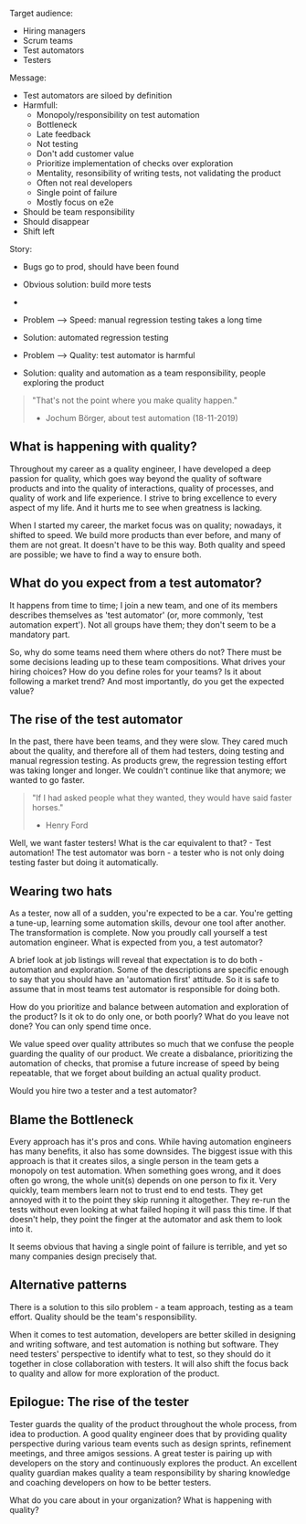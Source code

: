 Target audience:
 - Hiring managers
 - Scrum teams
 - Test automators
 - Testers

Message:
 - Test automators are siloed by definition
 - Harmfull:
   - Monopoly/responsibility on test automation
   - Bottleneck
   - Late feedback
   - Not testing
   - Don't add customer value
   - Prioritize implementation of checks over exploration
   - Mentality, resonsibility of writing tests, not validating the product
   - Often not real developers
   - Single point of failure
   - Mostly focus on e2e
 - Should be team responsibility
 - Should disappear
 - Shift left





Story:
- Bugs go to prod, should have been found
- Obvious solution: build more tests
- 


- Problem --> Speed: manual regression testing takes a long time
- Solution: automated regression testing
- Problem --> Quality: test automator is harmful
- Solution: quality and automation as a team responsibility, people exploring the product



> "That's not the point where you make quality happen."
> - Jochum Börger, about test automation (18-11-2019)

## What is happening with quality?
Throughout my career as a quality engineer, I have developed a deep passion for quality, which goes way beyond the quality of software products and into the quality of interactions, quality of processes, and quality of work and life experience. I strive to bring excellence to every aspect of my life. And it hurts me to see when greatness is lacking.

When I started my career, the market focus was on quality; nowadays, it shifted to speed. We build more products than ever before, and many of them are not great. It doesn't have to be this way. Both quality and speed are possible; we have to find a way to ensure both.

## What do you expect from a test automator?
It happens from time to time; I join a new team, and one of its members describes themselves as 'test automator' (or, more commonly, 'test automation expert'). Not all groups have them; they don't seem to be a mandatory part.

So, why do some teams need them where others do not? There must be some decisions leading up to these team compositions. What drives your hiring choices? How do you define roles for your teams? Is it about following a market trend? And most importantly, do you get the expected value?

## The rise of the test automator
In the past, there have been teams, and they were slow. They cared much about the quality, and therefore all of them had testers, doing testing and manual regression testing. As products grew, the regression testing effort was taking longer and longer. We couldn't continue like that anymore; we wanted to go faster.

> "If I had asked people what they wanted, they would have said faster horses." 
> - Henry Ford

Well, we want faster testers! What is the car equivalent to that? - Test automation! The test automator was born - a tester who is not only doing testing faster but doing it automatically.

## Wearing two hats
As a tester, now all of a sudden, you're expected to be a car. You're getting a tune-up, learning some automation skills, devour one tool after another. The transformation is complete. Now you proudly call yourself a test automation engineer. What is expected from you, a test automator?

A brief look at job listings will reveal that expectation is to do both - automation and exploration. Some of the descriptions are specific enough to say that you should have an 'automation first' attitude. So it is safe to assume that in most teams test automator is responsible for doing both.

How do you prioritize and balance between automation and exploration of the product? Is it ok to do only one, or both poorly? What do you leave not done? You can only spend time once.

We value speed over quality attributes so much that we confuse the people guarding the quality of our product. We create a disbalance, prioritizing the automation of checks, that promise a future increase of speed by being repeatable, that we forget about building an actual quality product.

Would you hire two a tester and a test automator?

## Blame the Bottleneck
Every approach has it's pros and cons. While having automation engineers has many benefits, it also has some downsides. The biggest issue with this approach is that it creates silos, a single person in the team gets a monopoly on test automation. When something goes wrong, and it does often go wrong, the whole unit(s) depends on one person to fix it. Very quickly, team members learn not to trust end to end tests. They get annoyed with it to the point they skip running it altogether. They re-run the tests without even looking at what failed hoping it will pass this time. If that doesn't help, they point the finger at the automator and ask them to look into it.

It seems obvious that having a single point of failure is terrible, and yet so many companies design precisely that.

## Alternative patterns
There is a solution to this silo problem - a team approach, testing as a team effort. Quality should be the team's responsibility.

When it comes to test automation, developers are better skilled in designing and writing software, and test automation is nothing but software. They need testers' perspective to identify what to test, so they should do it together in close collaboration with testers. It will also shift the focus back to quality and allow for more exploration of the product.

## Epilogue: The rise of the tester
Tester guards the quality of the product throughout the whole process, from idea to production. A good quality engineer does that by providing quality perspective during various team events such as design sprints, refinement meetings, and three amigos sessions. A great tester is pairing up with developers on the story and continuously explores the product. An excellent quality guardian makes quality a team responsibility by sharing knowledge and coaching developers on how to be better testers.

What do you care about in your organization? What is happening with quality?
